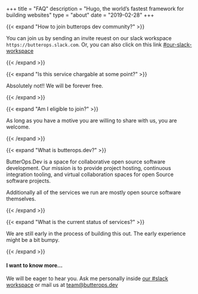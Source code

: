 
+++
title = "FAQ"
description = "Hugo, the world’s fastest framework for building websites"
type = "about"
date = "2019-02-28"
+++

 <!--FAQ  -->
{{< expand "How to join butterops dev community?" >}}

You can join us by sending an invite reuest on our slack workspace `https://butterops.slack.com`.
Or, you can also click on this link [#our-slack-workspace](https://butterops.slack.com)

{{< /expand >}}

 <!--FAQ  -->
{{< expand "Is this service chargable at some point?" >}}

Absolutely not!! We will be forever free.

{{< /expand >}}

 <!--FAQ  -->
{{< expand "Am I eligible to join?" >}}

As long as you have a motive you are willing to share with us, you are welcome.

{{< /expand >}}

 <!--FAQ  -->
{{< expand "What is butterops.dev?" >}}

ButterOps.Dev is a space for collaborative open source software development. Our mission is to provide project hosting, continuous integration tooling, and virtual collaboration spaces for open Source software projects.

Additionally all of the services we run are mostly open source software themselves.

{{< /expand >}}

 <!--FAQ  -->
{{< expand "What is the current status of services?" >}}

We are still early in the process of building this out. The early experience might be a bit bumpy.

{{< /expand >}}

#### I want to know more...

We will be eager to hear you. Ask me personally inside [our #slack workspace](https://butterops.slack.com) or mail us at  [team@butterops.dev](mailto:team@butterops.dev)
